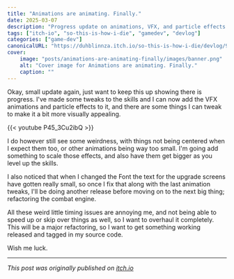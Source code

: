 ```yaml
---
title: "Animations are animating. Finally."
date: 2025-03-07
description: "Progress update on animations, VFX, and particle effects in So This Is How I DIE"
tags: ["itch-io", "so-this-is-how-i-die", "gamedev", "devlog"]
categories: ["game-dev"]
canonicalURL: "https://duhblinnza.itch.io/so-this-is-how-i-die/devlog/900509/animations-are-animating-finally"
cover:
    image: "posts/animations-are-animating-finally/images/banner.png"
    alt: "Cover image for Animations are animating. Finally."
    caption: ""
---
```


Okay, small update again, just want to keep this up showing there is progress. I've made some tweaks to the skills and I can now add the VFX animations and particle effects to it, and there are some things I can tweak to make it a bit more visually appealing. 

{{< youtube P45_3Cu2ibQ >}}

I do however still see some weirdness, with things not being centered when I expect them too, or other animations being way too small. I'm going add something to scale those effects, and also have them get bigger as you level up the skills.

I also noticed that when I changed the Font the text for the upgrade screens have gotten really small, so once I fix that along with the last animation tweaks, I'll be doing another release before moving on to the next big thing; refactoring the combat engine.

All these weird little timing issues are annoying me, and not being able to speed up or skip over things as well, so I want to overhaul it completely. This will be a major refactoring, so I want to get something working released and tagged in my source code.

Wish me luck.

---
*This post was originally published on [itch.io](https://duhblinnza.itch.io/so-this-is-how-i-die/devlog/900509/animations-are-animating-finally)*
